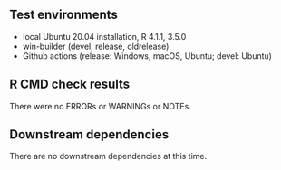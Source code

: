 ## Test environments

- local Ubuntu 20.04 installation, R 4.1.1, 3.5.0
- win-builder (devel, release, oldrelease)
- Github actions (release: Windows, macOS, Ubuntu; devel: Ubuntu)

## R CMD check results

There were no ERRORs or WARNINGs or NOTEs.

## Downstream dependencies

There are no downstream dependencies at this time.
